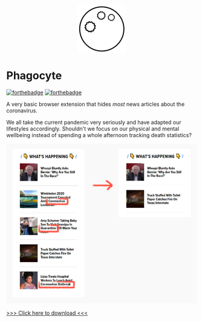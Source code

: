 <div align="center">
  <img src="icons/icon-128.png"/>
</div>

# Phagocyte

[![forthebadge](https://forthebadge.com/images/badges/60-percent-of-the-time-works-every-time.svg)](https://forthebadge.com)
[![forthebadge](https://forthebadge.com/images/badges/fuck-it-ship-it.svg)](https://forthebadge.com)

A very basic browser extension that hides _most_ news articles about the coronavirus.

We all take the current pandemic very seriously and have adapted our lifestyles accordingly. Shouldn't we focus on our physical and mental wellbeing instead of spending a whole afternoon tracking death statistics?

![Demo picture](demo.png)

[>>> Click here to download <<<](https://addons.mozilla.org/firefox/addon/phagocyte/)
